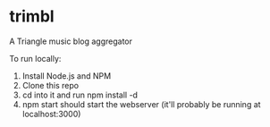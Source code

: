 trimbl
======

A Triangle music blog aggregator

To run locally:
1. Install Node.js and NPM
2. Clone this repo
3. cd into it and run npm install -d
4. npm start should start the webserver (it'll probably be running at localhost:3000)
